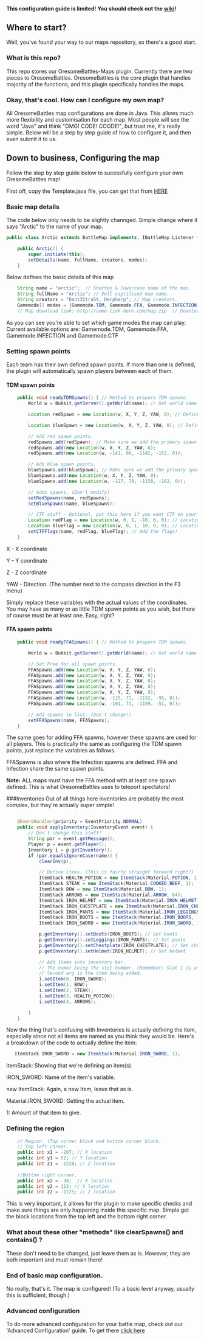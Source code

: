 [wiki]:https://github.com/OresomeCraft/OresomeBattles-Maps/wiki
#### This configuration guide is limited! You should check out the [wiki]!

## Where to start?

Well, you've found your way to our maps repository, so there's a good start.

### What is this repo?
This repo stores our OresomeBattles-Maps plugin. Currently there are two pieces to OresomeBattles. OresomeBattles is the core plugin that handles majority of the functions, and this plugin specifically handles the maps.

### Okay, that's cool. How can I configure my own map?
All OresomeBattles map configurations are done in Java. This allows much more flexibility and customisation for each map.
Most people will see the word "Java" and think "OMG! CODE! COODE!", but trust me, it's really simple.
Below will be a step by step guide of how to configure it, and then even submit it to us.

## Down to business, Configuring the map

Follow the step by step guide below to sucessfully configure your own OresomeBattles map!

[HERE]:https://github.com/OresomeCraft/OresomeBattles-Maps/blob/master/Template.java
First off, copy the Template.java file, you can get that from [HERE][]
### Basic map details

The code below only needs to be slightly channged. Simple change where it says "Arctic" to the name of your map.
```java
public class Arctic extends BattleMap implements, IBattleMap Listener {

    public Arctic() {
        super.initiate(this);
        setDetails(name, fullName, creators, modes);
    }
```
Below defines the basic details of this map

```java
    String name = "arctic";  // Shorten & lowercase name of the map.
    String fullName = "Arctic"; // Full captilised map name.
    String creators = "Dant35tra5t, Derpherp"; // Map creators.
    Gamemode[] modes = {Gamemode.TDM, Gamemode.FFA, Gamemode.INFECTION, Gamemode.CTF};
    // Map download link: http://some-link-here.com/map.zip  // Download link to map.
```

As you can see you're able to set which game modes the map can play. Current available options are: Gamemode.TDM, Gamemode.FFA, Gamemode.INFECTION and Gamemode.CTF

### Setting spawn points
Each team has their own defined spawn points. If more than one is defined, the plugin will automatically spawn players between each of them. 

#### TDM spawn points

```java
    public void readyTDMSpawns() { // Method to prepare TDM spawns.
        World w = Bukkit.getServer().getWorld(name); // Get world name. (Don't need to change)

        Location redSpawn = new Location(w, X, Y, Z, YAW, 0); // Define primary red spawn point

        Location blueSpawn = new Location(w, X, Y, Z, YAW, 0); // Define primary blue spawn point

        // Add red spawn points.
        redSpawns.add(redSpawn); // Make sure we add the primary spawn to the spawns list!
        redSpawns.add(new Location(w, X, Y, Z, YAW, 0);
        redSpawns.add(new Location(w, -141, 66, -1142, -152, 0));

        // Add blue spawn points.
        blueSpawns.add(blueSpawn); // Make sure we add the primary spawn to the spawns list!
        blueSpawns.add(new Location(w, X, Y, Z, YAW, 0);
        blueSpawns.add(new Location(w, -127, 70, -1158, -162, 0));

        // Adds spawns. (Don't modify)
        setRedSpawns(name, redSpawns);
        setBlueSpawns(name, blueSpawns);

        // CTF stuff - Optional, put this here if you want CTF on your map!
        Location redFlag = new Location(w, 0, 1, -10, 0, 0); // Location of the red team's flag
        Location blueFlag = new Location(w, 0, 1, 10, 0, 0); // Location of the blue team's flag
        setCTFFlags(name, redFlag, blueFlag); // Add the flags!
    }
```
X - X coordinate

Y - Y coordinate

Z - Z coordinate

YAW - Direction. (The number next to the compass direction in the F3 menu)

Simply replace these variables with the actual values of the coordinates. You may have as many or as little TDM spawn points as you wish, but there of course must be at least one. Easy, right?

#### FFA spawn points

```java
    public void readyFFASpawns() { // Method to prepare TDM spawns.

        World w = Bukkit.getServer().getWorld(name); // Get world name. (Don't need to change)

        // Set Free for all spawn points.
        FFASpawns.add(new Location(w, X, Y, Z, YAW, 0);
        FFASpawns.add(new Location(w, X, Y, Z, YAW, 0);
        FFASpawns.add(new Location(w, X, Y, Z, YAW, 0);
        FFASpawns.add(new Location(w, X, Y, Z, YAW, 0);
        FFASpawns.add(new Location(w, X, Y, Z, YAW, 0);
        FFASpawns.add(new Location(w, -125, 71, -1132, -95, 0));
        FFASpawns.add(new Location(w, -101, 71, -1159, -51, 0));

        // Add spawns to list. (Don't change!)
        setFFASpawns(name, FFASpawns);
    }
```
The same goes for adding FFA spawns, however these spawns are used for all players. This is practically the same as configuring the TDM spawn points, just replace the variables as follows.

FFASpawns is also where the Infection spawns are defined. FFA and Infection share the same spawn points.

**Note:** ALL maps must have the FFA method with at least one spawn defined. This is what OresomeBattles uses to teleport spectators!

###Inventories
Out of all things here inventories are probably the most complex, but they're actually super simple!

```java

    @EventHandler(priority = EventPriority.NORMAL)
    public void applyInventory(InventoryEvent event) {
        // Don't change this stuff!
        String par = event.getMessage();
        Player p = event.getPlayer();
        Inventory i = p.getInventory();
        if (par.equalsIgnoreCase(name)) {
            clearInv(p);

            // Define items. (This is fairly straight forward right?)
            ItemStack HEALTH_POTION = new ItemStack(Material.POTION, 1, (short) 16373);
            ItemStack STEAK = new ItemStack(Material.COOKED_BEEF, 1);
            ItemStack BOW = new ItemStack(Material.BOW, 1);
            ItemStack ARROWS = new ItemStack(Material.ARROW, 64);
            ItemStack IRON_HELMET = new ItemStack(Material.IRON_HELMET, 1);
            ItemStack IRON_CHESTPLATE = new ItemStack(Material.IRON_CHESTPLATE, 1);
            ItemStack IRON_PANTS = new ItemStack(Material.IRON_LEGGINGS, 1);
            ItemStack IRON_BOOTS = new ItemStack(Material.IRON_BOOTS, 1);
            ItemStack IRON_SWORD = new ItemStack(Material.IRON_SWORD, 1);

            p.getInventory().setBoots(IRON_BOOTS); // Set boots
            p.getInventory().setLeggings(IRON_PANTS); // Set pants
            p.getInventory().setChestplate(IRON_CHESTPLATE); // Set chest plate
            p.getInventory().setHelmet(IRON_HELMET); // Set helmet

            // Add items into inventory bar.
            // The numer being the slot number. (Remember: Slot 1 is actually 0, Slot 2 is 1, etc)
            // Second arg is the item being added.
            i.setItem(0, IRON_SWORD);
            i.setItem(1, BOW);
            i.setItem(2, STEAK);
            i.setItem(3, HEALTH_POTION);
            i.setItem(4, ARROWS);

        }
    }
```
Now the thing that's confusing with Inventories is actually defining the item, especially since not all items are named as you think they would be. Here's a breakdown of the code to actually define the item:
```java
   ItemStack IRON_SWORD = new ItemStack(Material.IRON_SWORD, 1);
```
ItemStack: Showing that we're defining an item(s).

IRON_SWORD: Name of the item's variable.

new ItemStack: Again, a new Item, leave that as is.

Material.IRON_SWORD: Getting the actual item.

1: Amount of that item to give.

### Defining the region
```java
    // Region. (Top corner block and bottom corner block.
    // Top left corner.
    public int x1 = -207; // X location
    public int y1 = 52; // Y location
    public int z1 = -1220; // Z location
    
    //Bottom right corner.
    public int x2 = -38;  // X location
    public int y2 = 112; // Y location
    public int z2 = -1125; // Z location
```
This is very important, it allows for the plugin to make specific checks and make sure things are only happening inside this specific map. Simple get the block locations from the top left and the bottom right corner.

### What about these other "methods" like clearSpawns() and contains() ?
These don't need to be changed, just leave them as is. However, they are both important and must remain there!

### End of basic map configuration.
No really, that's it. The map is configured! (To a basic level anyway, usually this is sufficient, though.)

### Advanced configuration

[click here]:https://github.com/OresomeCraft/OresomeBattles-Maps/wiki/Advanced-Map-Options
To do more advanced configuration for your battle map, check out our 'Advanced Configuration' guide. To get there [click here][]